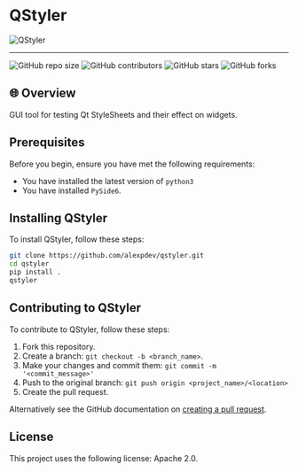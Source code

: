 # QStyler

![QStyler](https://github.com/alexpdev/QStyler/tree/master/assets/QStylerLogo.png)

------------------------------
<!--- These are examples. See https://shields.io for others or to customize this set of shields. You might want to include dependencies, project status and licence info here --->

![GitHub repo size](https://img.shields.io/github/repo-size/alexpdev/qstyler)
![GitHub contributors](https://img.shields.io/github/contributors/alexpdev/qstyler)
![GitHub stars](https://img.shields.io/github/stars/alexpdev/qstyler)
![GitHub forks](https://img.shields.io/github/forks/alexpdev/qstyler)

## 🌐 Overview

GUI tool for testing Qt StyleSheets and their effect on widgets.

## Prerequisites

Before you begin, ensure you have met the following requirements:

<!--- These are just example requirements. Add, duplicate or remove as required --->

* You have installed the latest version of `python3`
* You have installed `PySide6`.

## Installing QStyler

To install QStyler, follow these steps:

```bash
git clone https://github.com/alexpdev/qstyler.git
cd qstyler
pip install .
qstyler
```

## Contributing to QStyler
<!--- If your README is long or you have some specific process or steps you want contributors to follow, consider creating a separate CONTRIBUTING.md file--->
To contribute to QStyler, follow these steps:

1. Fork this repository.
2. Create a branch: `git checkout -b <branch_name>`.
3. Make your changes and commit them: `git commit -m '<commit_message>'`
4. Push to the original branch: `git push origin <project_name>/<location>`
5. Create the pull request.

Alternatively see the GitHub documentation on [creating a pull request](https://help.github.com/en/github/collaborating-with-issues-and-pull-requests/creating-a-pull-request).

## License

<!--- If you're not sure which open license to use see https://choosealicense.com/--->

This project uses the following license: Apache 2.0.
